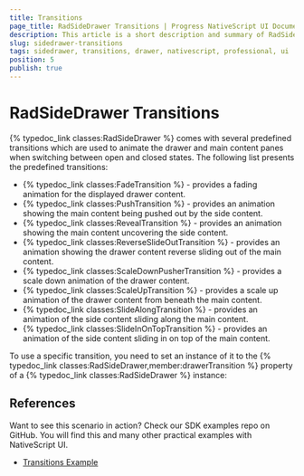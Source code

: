 ```yaml
---
title: Transitions
page_title: RadSideDrawer Transitions | Progress NativeScript UI Documentation
description: This article is a short description and summary of RadSideDrawer's transitions.
slug: sidedrawer-transitions
tags: sidedrawer, transitions, drawer, nativescript, professional, ui
position: 5
publish: true
---
```


# RadSideDrawer Transitions
{% typedoc_link classes:RadSideDrawer %} comes with several predefined transitions which are used to animate the drawer and main content panes when switching between open and closed states. The following list presents the predefined transitions:

- {% typedoc_link classes:FadeTransition %} - provides a fading animation for the displayed drawer content.
- {% typedoc_link classes:PushTransition %} - provides an animation showing the main content being pushed out by the side content.
- {% typedoc_link classes:RevealTransition %} - provides an animation showing the main content uncovering the side content.
- {% typedoc_link classes:ReverseSlideOutTransition %} - provides an animation showing the drawer content reverse sliding out of the main content.
- {% typedoc_link classes:ScaleDownPusherTransition %} - provides a scale down animation of the drawer content.
- {% typedoc_link classes:ScaleUpTransition %} - provides a scale up animation of the drawer content from beneath the main content.
- {% typedoc_link classes:SlideAlongTransition %} - provides an animation of the side content sliding along the main content.
- {% typedoc_link classes:SlideInOnTopTransition %} - provides an animation of the side content sliding in on top of the main content.

To use a specific transition, you need to set an instance of it to the {% typedoc_link classes:RadSideDrawer,member:drawerTransition %} property of a {% typedoc_link classes:RadSideDrawer %} instance:

<snippet id='sidedrawer-setting-transition'/>

## References
Want to see this scenario in action?
Check our SDK examples repo on GitHub. You will find this and many other practical examples with NativeScript UI.

* [Transitions Example](https://github.com/NativeScript/nativescript-ui-samples/tree/master/sidedrawer/app/examples/transitions)